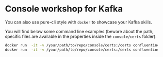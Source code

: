 # Console workshop for Kafka

You can also use pure-cli style with `docker` to showcase your Kafka skills.

You will find below some command line examples (beware about the path, specific files are available in the properties inside the `console/certs` folder):

```bash
docker run  -it -v /your/path/to/repo/console/certs:/certs confluentinc/cp-kafka /usr/bin/kafka-console-producer --broker-list kafka-sophiaconf-2019-ubinode-7aab.aivencloud.com:21217 --topic example_topic --producer.config /certs/producer.properties
docker run  -it -v /your/path/to/repo/console/certs:/certs confluentinc/cp-kafka /usr/bin/kafka-console-consumer --bootstrap-server kafka-sophiaconf-2019-ubinode-7aab.aivencloud.com:21217 --topic example_topic --consumer.config /certs/consumer.properties --from-beginning
```
